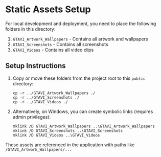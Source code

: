 # Static Assets Setup

For local development and deployment, you need to place the following folders in this directory:

1. `GTAVI_Artwork_Wallpapers` - Contains all artwork and wallpapers
2. `GTAVI_Screenshots` - Contains all screenshots
3. `GTAVI_Videos` - Contains all video clips

## Setup Instructions

1. Copy or move these folders from the project root to this `public` directory:
   ```
   cp -r ../GTAVI_Artwork_Wallpapers ./
   cp -r ../GTAVI_Screenshots ./
   cp -r ../GTAVI_Videos ./
   ```

2. Alternatively, on Windows, you can create symbolic links (requires admin privileges):
   ```
   mklink /D GTAVI_Artwork_Wallpapers ..\GTAVI_Artwork_Wallpapers
   mklink /D GTAVI_Screenshots ..\GTAVI_Screenshots
   mklink /D GTAVI_Videos ..\GTAVI_Videos
   ```

These assets are referenced in the application with paths like `/GTAVI_Artwork_Wallpapers/...`

